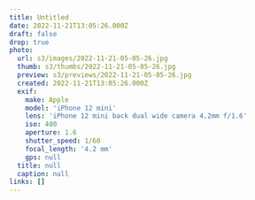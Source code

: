 ```yaml
---
title: Untitled
date: 2022-11-21T13:05:26.000Z
draft: false
drop: true
photo:
  url: s3/images/2022-11-21-05-05-26.jpg
  thumb: s3/thumbs/2022-11-21-05-05-26.jpg
  preview: s3/previews/2022-11-21-05-05-26.jpg
  created: 2022-11-21T13:05:26.000Z
  exif:
    make: Apple
    model: 'iPhone 12 mini'
    lens: 'iPhone 12 mini back dual wide camera 4.2mm f/1.6'
    iso: 400
    aperture: 1.6
    shutter_speed: 1/60
    focal_length: '4.2 mm'
    gps: null
  title: null
  caption: null
links: []
---
```

